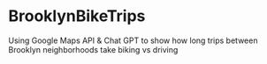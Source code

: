 # BrooklynBikeTrips
Using Google Maps API &amp; Chat GPT to show how long trips between Brooklyn neighborhoods take biking vs driving
